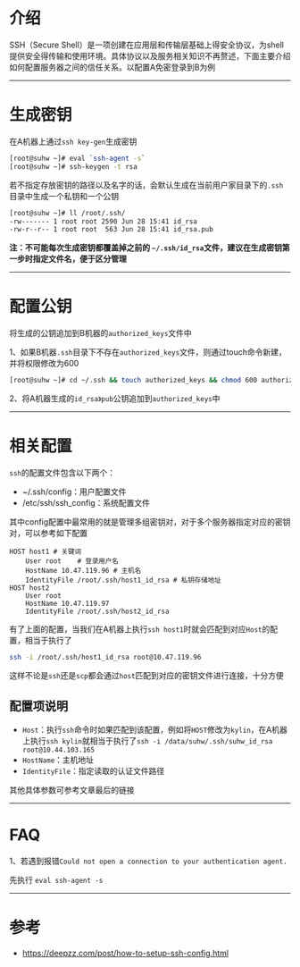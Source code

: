 # 介绍

SSH（Secure Shell）是一项创建在应用层和传输层基础上得安全协议，为shell提供安全得传输和使用环境。具体协议以及服务相关知识不再赘述，下面主要介绍如何配置服务器之间的信任关系。以配置A免密登录到B为例

---

# 生成密钥

在A机器上通过`ssh key-gen`生成密钥

```bash
[root@suhw ~]# eval `ssh-agent -s`
[root@suhw ~]# ssh-keygen -t rsa
```

若不指定存放密钥的路径以及名字的话，会默认生成在当前用户家目录下的`.ssh`目录中生成一个私钥和一个公钥

```bash
[root@suhw ~]# ll /root/.ssh/
-rw------- 1 root root 2590 Jun 28 15:41 id_rsa
-rw-r--r-- 1 root root  563 Jun 28 15:41 id_rsa.pub
```

**注：不可能每次生成密钥都覆盖掉之前的 `~/.ssh/id_rsa`文件，建议在生成密钥第一步时指定文件名，便于区分管理**

---

# 配置公钥

将生成的公钥追加到B机器的`authorized_keys`文件中

1、如果B机器`.ssh`目录下不存在`authorized_keys`文件，则通过touch命令新建，并将权限修改为600

```bash
[root@suhw ~]# cd ~/.ssh && touch authorized_keys && chmod 600 authorized_keys
```

2、将A机器生成的`id_rsa》pub`公钥追加到`authorized_keys`中

---

# 相关配置

`ssh`的配置文件包含以下两个：

- ~/.ssh/config：用户配置文件
- /etc/ssh/ssh_config：系统配置文件

其中config配置中最常用的就是管理多组密钥对，对于多个服务器指定对应的密钥对，可以参考如下配置

```
HOST host1 # 关键词
    User root    # 登录用户名
    HostName 10.47.119.96 # 主机名
    IdentityFile /root/.ssh/host1_id_rsa # 私钥存储地址
HOST host2
    User root 
    HostName 10.47.119.97
    IdentityFile /root/.ssh/host2_id_rsa 
```

有了上面的配置，当我们在A机器上执行`ssh host1`时就会匹配到对应`Host`的配置，相当于执行了

```bash
ssh -i /root/.ssh/host1_id_rsa root@10.47.119.96
```

这样不论是`ssh`还是`scp`都会通过`host`匹配到对应的密钥文件进行连接，十分方便

## 配置项说明

- `Host`：执行`ssh`命令时如果匹配到该配置，例如将`HOST`修改为`kylin`，在A机器上执行`ssh kylin`就相当于执行了`ssh -i /data/suhw/.ssh/suhw_id_rsa root@10.44.103.165`
- `HostName`：主机地址
- `IdentityFile`：指定读取的认证文件路径

其他具体参数可参考文章最后的链接

---

# FAQ

1、若遇到报错`Could not open a connection to your authentication agent.`

先执行  `eval ssh-agent -s`

---

# 参考

- https://deepzz.com/post/how-to-setup-ssh-config.html